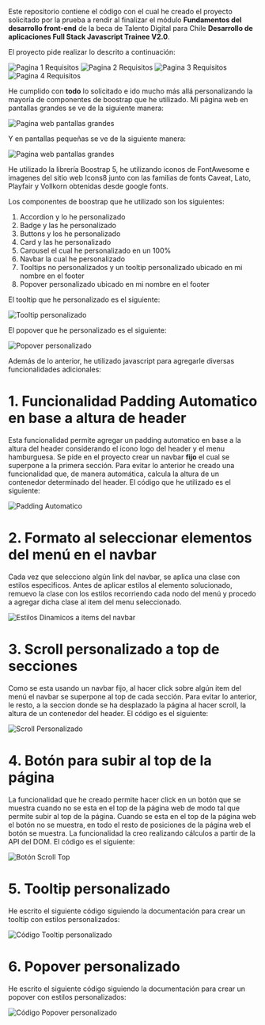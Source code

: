 Este repositorio contiene el código con el cual he creado el proyecto solicitado por la prueba a rendir al finalizar el módulo **Fundamentos del desarrollo front-end** de la beca de Talento Digital para Chile **Desarrollo de aplicaciones Full Stack Javascript Trainee V2.0**.

El proyecto pide realizar lo descrito a continuación:

![Pagina 1 Requisitos](./assets/img/screenshots/requisitos1.jpg)
![Pagina 2 Requisitos](./assets/img/screenshots/requisitos2.jpg)
![Pagina 3 Requisitos](./assets/img/screenshots/requisitos3.jpg)
![Pagina 4 Requisitos](./assets/img/screenshots/requisitos4.jpg)

He cumplido con **todo** lo solicitado e ido mucho más allá personalizando la mayoría de componentes de boostrap que he utilizado. Mi página web en pantallas grandes se ve de la siguiente manera:

![Pagina web pantallas grandes](./assets/img/screenshots/pantalla_grande.png)

Y en pantallas pequeñas se ve de la siguiente manera:

![Pagina web pantallas grandes](./assets/img/screenshots/pantalla_small.png)

He utilizado la librería Boostrap 5, he utilizando iconos de FontAwesome e imagenes del sitio web Icons8 junto con las familias de fonts Caveat, Lato, Playfair y Vollkorn obtenidas desde google fonts.

Los componentes de boostrap que he utilizado son los siguientes:

<ol>
    <li>Accordion y lo he personalizado</li>
    <li>Badge y las he personalizado</li>
    <li>Buttons y los he personalizado</li>
    <li>Card y las he personalizado</li>
    <li>Carousel el cual he personalizado en un 100%</li>
    <li>Navbar la cual he personalizado</li>
    <li>Tooltips no personalizados y un tooltip personalizado ubicado en mi nombre en el footer</li>
    <li>Popover personalizado ubicado en mi nombre en el footer</li>
</ol>

El tooltip que he personalizado es el siguiente:

![Tooltip personalizado](./assets/img/screenshots/tooltip_personalizado.jpg)

El popover que he personalizado es el siguiente:

![Popover personalizado](./assets/img/screenshots/popover_personalizado.jpg)

Además de lo anterior, he utilizado javascript para agregarle diversas funcionalidades adicionales:

# 1. Funcionalidad Padding Automatico en base a altura de header

Esta funcionalidad permite agregar un padding automatico en base a la altura del header considerando el icono logo del header y el menu hamburguesa. Se pide en el proyecto crear un navbar **fijo** el cual se superpone a la primera sección. Para evitar lo anterior he creado una funcionalidad que, de manera automática, calcula la altura de un contenedor determinado del header.
El código que he utilizado es el siguiente:

![Padding Automatico](./assets/img/screenshots/padding_automatico.png)

# 2. Formato al seleccionar elementos del menú en el navbar

Cada vez que selecciono algún link del navbar, se aplica una clase con estilos especificos. Antes de aplicar estilos al elemento solucionado, remuevo la clase con los estilos recorriendo cada nodo del menú y procedo a agregar dicha clase al item del menu seleccionado.

![Estilos Dinamicos a items del navbar](./assets/img/screenshots/formato_items_navbar.png)

# 3. Scroll personalizado a top de secciones

Como se esta usando un navbar fijo, al hacer click sobre algún item del menú el navbar se superpone al top de cada sección. Para evitar lo anterior, le resto, a la seccion donde se ha desplazado la página al hacer scroll, la altura de un contenedor del header. El código es el siguiente:

![Scroll Personalizado](./assets/img/screenshots/scroll_personalizado.png)

# 4. Botón para subir al top de la página

La funcionalidad que he creado permite hacer click en un botón que se muestra cuando no se esta en el top de la página web de modo tal que permite subir al top de la página. Cuando se esta en el top de la página web el botón no se muestra, en todo el resto de posiciones de la página web el botón se muestra. La funcionalidad la creo realizando cálculos a partir de la API del DOM. El código es el siguiente:

![Botón Scroll Top](./assets/img/screenshots/funcionalidad_scroll_top.png)

# 5. Tooltip personalizado

He escrito el siguiente código siguiendo la documentación para crear un tooltip con estilos personalizados:

![Código Tooltip personalizado](./assets/img/screenshots/tooltip_personalizado_codigo.png)

# 6. Popover personalizado

He escrito el siguiente código siguiendo la documentación para crear un popover con estilos personalizados:

![Código Popover personalizado](./assets/img/screenshots/popover_personalizado_codigo.png)
